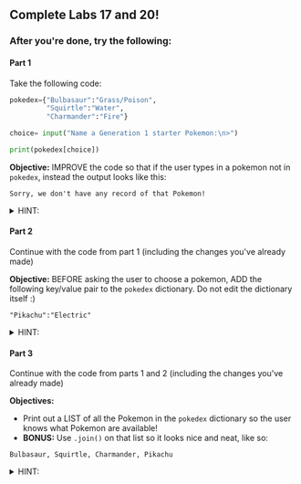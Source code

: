 ## Complete Labs 17 and 20!

### After you're done, try the following:

#### Part 1

Take the following code:

```python
pokedex={"Bulbasaur":"Grass/Poison",
         "Squirtle":"Water",
         "Charmander":"Fire"}

choice= input("Name a Generation 1 starter Pokemon:\n>")

print(pokedex[choice])
```

**Objective:** IMPROVE the code so that if the user types in a pokemon not in `pokedex`, instead the output looks like this:

```
Sorry, we don't have any record of that Pokemon!
```

<details>
<summary>HINT:</summary>
<br>
Look at how the .get() method is used in lab 17, step 11!
</details>

#### Part 2

Continue with the code from part 1 (including the changes you've already made)

**Objective:** BEFORE asking the user to choose a pokemon, ADD the following key/value pair to the `pokedex` dictionary. Do not edit the dictionary itself :)

```
"Pikachu":"Electric"
```

<details>
<summary>HINT:</summary>
<br>
Look at how "adminlogin":"karl08" is added in lab 17, step 19!
</details>

#### Part 3

Continue with the code from parts 1 and 2 (including the changes you've already made)

**Objectives:**
- Print out a LIST of all the Pokemon in the `pokedex` dictionary so the user knows what Pokemon are available!
- **BONUS:** Use `.join()` on that list so it looks nice and neat, like so:

```
Bulbasaur, Squirtle, Charmander, Pikachu
```

<details>
<summary>HINT:</summary>
<br>
Look at how the .join() method is used in lab 20, step 9!
</details>

